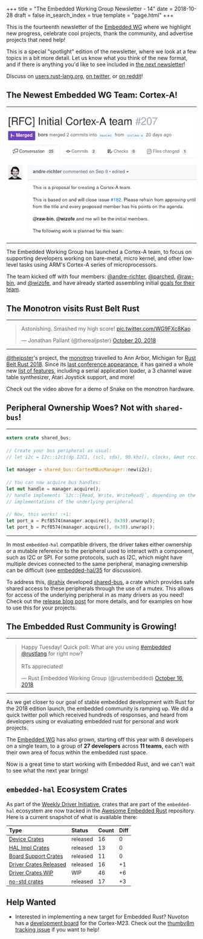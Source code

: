 +++
title = "The Embedded Working Group Newsletter - 14"
date = 2018-10-28
draft = false
in_search_index = true
template = "page.html"
+++

This is the fourteenth newsletter of the [Embedded WG] where we highlight new progress, celebrate cool projects, thank the community, and advertise projects that need help!

This is a special "spotlight" edition of the newsletter, where we look at a few topics in a bit more detail. Let us know what you think of the new format, and if there is anything you'd like to see included in [the next newsletter]!

[Embedded WG]: https://github.com/rust-embedded/wg

Discuss on [users.rust-lang.org], [on twitter], or [on reddit]!

[users.rust-lang.org]: #
[on twitter]: #
[on reddit]: #
[the next newsletter]: https://github.com/rust-embedded/blog/issues/22

<!-- more -->

## The Newest Embedded WG Team: Cortex-A!

<hr>

![Screenshot of Cortex-A RFC][cortex-a-screenshot]

<hr>

[cortex-a-screenshot]: ../screenshot-cortex-a.png

The Embedded Working Group has launched a Cortex-A team, to focus on supporting developers working on bare-metal, micro kernel, and other low-level tasks using ARM's Cortex-A series of microprocessors.

The team kicked off with four members: [@andre-richter], [@parched], [@raw-bin], and [@wizofe], and have already started assembling initial [goals for their team].

[goals for their team]: https://github.com/rust-embedded/wg/milestone/5
[@andre-richter]: https://github.com/andre-richter
[@parched]: https://github.com/parched
[@raw-bin]: https://github.com/raw-bin
[@wizofe]: https://github.com/wizofe


## The Monotron visits Rust Belt Rust

<hr>

<blockquote class="twitter-tweet" data-conversation="none" data-lang="en"><p lang="en" dir="ltr">Astonishing. Smashed my high score! <a href="https://t.co/WG9FXc8Kao">pic.twitter.com/WG9FXc8Kao</a></p>&mdash; Jonathan Pallant (@therealjpster) <a href="https://twitter.com/therealjpster/status/1053698944360951813?ref_src=twsrc%5Etfw">October 20, 2018</a></blockquote>
<script async src="https://platform.twitter.com/widgets.js" charset="utf-8"></script>

<hr>

[@thejpster]'s project, the [monotron] travelled to Ann Arbor, Michigan for [Rust Belt Rust 2018]. Since its [last conference appearance], it has gained a whole new [list of features], including a serial application loader, a 3 channel wave table synthesizer, Atari Joystick support, and more!

Check out the video above for a demo of Snake on the monotron hardware.

[Rust Belt Rust 2018]: https://rust-belt-rust.com/
[@thejpster]: https://github.com/thejpster
[monotron]: https://github.com/thejpster/monotron
[last conference appearance]: https://www.youtube.com/watch?v=pTEYqpcQ6lg
[list of features]: https://twitter.com/therealjpster/status/1055187256091332608

## Peripheral Ownership Woes? Not with `shared-bus`!

<hr>

```rust
extern crate shared_bus;

// Create your bus peripheral as usual:
// let i2c = I2c::i2c1(dp.I2C1, (scl, sda), 90.khz(), clocks, &mut rcc.apb1);

let manager = shared_bus::CortexMBusManager::new(i2c);

// You can now acquire bus handles:
let mut handle = manager.acquire();
// handle implements `i2c::{Read, Write, WriteRead}`, depending on the
// implementations of the underlying peripheral

// Now, this works! :+1:
let port_a = Pcf8574(manager.acquire(), 0x39).unwrap();
let port_b = Pcf8574(manager.acquire(), 0x38).unwrap();
```

<hr>

In most `embedded-hal` compatible drivers, the driver takes either ownership or a mutable reference to the peripheral used to interact with a component, such as I2C or SPI. For some protocols, such as I2C, which might have multiple devices connected to the same peripheral, managing ownership can be difficult (see [embedded-hal/35] for discussion).

To address this, [@rahix] developed [shared-bus], a crate which provides safe shared access to these peripherals through the use of a mutex. This allows for access of the underlying peripheral in as many drivers as you need! Check out the [release blog post] for more details, and for examples on how to use this for your projects.


[@rahix]: https://github.com/Rahix
[embedded-hal/35]: https://github.com/rust-embedded/embedded-hal/issues/35
[shared-bus]: https://github.com/Rahix/shared-bus
[release blog post]: https://blog.rahix.de/001-shared-bus/

## The Embedded Rust Community is Growing!

<hr>

<blockquote class="twitter-tweet" data-lang="en"><p lang="en" dir="ltr">Happy Tuesday! Quick poll: What are you using <a href="https://twitter.com/hashtag/embedded?src=hash&amp;ref_src=twsrc%5Etfw">#embedded</a> <a href="https://twitter.com/rustlang?ref_src=twsrc%5Etfw">@rustlang</a> for right now?<br><br>RTs appreciated!</p>&mdash; Rust Embedded Working Group (@rustembedded) <a href="https://twitter.com/rustembedded/status/1052189142065405952?ref_src=twsrc%5Etfw">October 16, 2018</a></blockquote>
<script async src="https://platform.twitter.com/widgets.js" charset="utf-8"></script>

<hr>

As we get closer to our goal of stable embedded development with Rust for the 2018 edition launch, the embedded community is ramping up. We did a quick twitter poll which received hundreds of responses, and heard from developers using or evaluating embedded rust for personal and work projects.

The [Embedded WG] has also grown, starting off this year with 8 developers on a single team, to a group of **27 developers** across **11 teams**, each with their own area of focus within the embedded rust space.

Now is a great time to start working with Embedded Rust, and we can't wait to see what the next year brings!

## `embedded-hal` Ecosystem Crates

As part of the [Weekly Driver Initiative], crates that are part of the `embedded-hal` ecosystem are now tracked in the [Awesome Embedded Rust] repository. Here is a current snapshot of what is available there:

| Type                      | Status    | Count | Diff |
| :---                      | :-----    | :---- | :--- |
| [Device Crates]           | released  | 16    | 0    |
| [HAL Impl Crates]         | released  | 13    | 0    |
| [Board Support Crates]    | released  | 11    | 0    |
| [Driver Crates Released]  | released  | 16    | +1   |
| [Driver Crates WIP]       | WIP       | 46    | +6   |
| [no-std crates]           | released  | 17    | +3   |

[Awesome Embedded Rust]: https://github.com/rust-embedded/awesome-embedded-rust
[Weekly Driver Initiative]: https://github.com/rust-embedded/wg/issues/39
[Device Crates]: https://github.com/rust-embedded/awesome-embedded-rust#device-crates
[HAL Impl Crates]: https://github.com/rust-embedded/awesome-embedded-rust#hal-implementation-crates
[Board Support Crates]: https://github.com/rust-embedded/awesome-embedded-rust#board-support-crates
[Driver Crates Released]: https://github.com/rust-embedded/awesome-embedded-rust#driver-crates
[Driver Crates WIP]: https://github.com/rust-embedded/awesome-embedded-rust#wip
[no-std crates]: https://github.com/rust-embedded/awesome-embedded-rust#no-std-crates

## Help Wanted

* Interested in implementing a new target for Embedded Rust? Nuvoton has a [development board] for the Cortex-M23. Check out the [thumbv8m tracking issue] if you want to help!

[development board]: https://direct.nuvoton.com/de/numaker-pfm-m2351
[thumbv8m tracking issue]: https://github.com/rust-embedded/wg/issues/88
